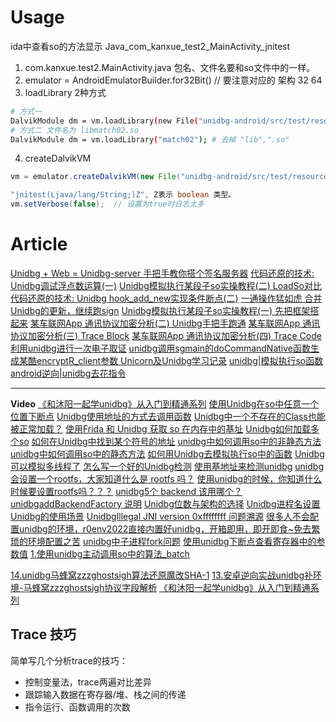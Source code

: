 
# Usage

ida中查看so的方法显示 Java_com_kanxue_test2_MainActivity_jnitest
1. com.kanxue.test2.MainActivity.java 包名、文件名要和so文件中的一样。
2. emulator = AndroidEmulatorBuilder.for32Bit() // 要注意对应的 架构 32 64
3. loadLibrary 2种方式
```sh
# 方式一
DalvikModule dm = vm.loadLibrary(new File("unidbg-android/src/test/resources/example_binaries/armeabi-v7a/libnative-lib.so"), false);
# 方式二 文件名为 libmatch02.so
DalvikModule dm = vm.loadLibrary("match02"); # 去掉 "lib",".so"
```
4. createDalvikVM
```java
vm = emulator.createDalvikVM(new File("unidbg-android/src/test/resources/example_binaries/xx.apk")); // 使用apk可过签名校验, 有时可不用
```


```java
"jnitest(Ljava/lang/String;)Z", Z表示 boolean 类型。
vm.setVerbose(false);  // 设置为true时日志太多
```

# Article
[Unidbg + Web = Unidbg-server 手把手教你搭个签名服务器](https://blog.51cto.com/u_15527932/5205378)
[代码还原的技术: Unidbg调试浮点数运算(一)](https://blog.51cto.com/u_15527932/5205368)
[Unidbg模拟执行某段子so实操教程(二) LoadSo对比](https://blog.51cto.com/u_15527932/5218089)
[代码还原的技术: Unidbg hook_add_new实现条件断点(二)](https://blog.51cto.com/u_15527932/5205379)
[一通操作猛如虎 合并Unidbg的更新，继续跑sign](https://blog.51cto.com/u_15527932/5218273)
[Unidbg模拟执行某段子so实操教程(一) 先把框架搭起来](https://blog.51cto.com/u_15527932/5218094)
[某车联网App 通讯协议加密分析(二) Unidbg手把手跑通](https://blog.51cto.com/u_15527932/5694265)
[某车联网App 通讯协议加密分析(三) Trace Block](https://blog.51cto.com/u_15527932/5694261)
[某车联网App 通讯协议加密分析(四) Trace Code](https://blog.51cto.com/u_15527932/5708870)
[利用unidbg进行一次电子取证](https://mp.weixin.qq.com/s/Yd0veyI9iNaQq7_0h3yMqw)
[unidbg调用sgmain的doCommandNative函数生成某酷encryptR_client参数 ](https://www.52pojie.cn/thread-1680816-1-1.html) 
[Unicorn及Unidbg学习记录](http://43.138.162.163:8090/archives/unicornji-unidbgxue-xi-ji-lu) 
[unidbg|模拟执行so函数](https://mp.weixin.qq.com/s/4UblRmk3E5PjW9s3wcYo2w)
[android逆向|unidbg去花指令](https://mp.weixin.qq.com/s/WSccv02CooGonrnq_U2KlQ)

---
__Video__
[《和沐阳一起学unidbg》从入门到精通系列](https://www.bilibili.com/video/BV1tv4y1u7X1/)
[使用Unidbg在so中任意一个位置下断点](https://www.bilibili.com/video/BV1z14y1g7dq/)
[Unidbg使用地址的方式去调用函数](https://www.bilibili.com/video/BV19M411h7BV/)
[Unidbg中一个不存在的Class也能被正常加载？](https://www.bilibili.com/video/BV1cM411y7vG/)
[使用Frida 和 Unidbg 获取 so 在内存中的基址](https://www.bilibili.com/video/BV1aG4y1E73x/)
[Unidbg如何加载多个so](https://www.bilibili.com/video/BV1kG4y127p7/)
[如何在Unidbg中找到某个符号的地址](https://www.bilibili.com/video/BV1zd4y187vx/)
[unidbg中如何调用so中的非静态方法](https://www.bilibili.com/video/BV1uV4y1w7CN/)
[unidbg中如何调用so中的静态方法](https://www.bilibili.com/video/BV1sM41117J6/)
[如何用Unidbg去模拟执行so中的函数](https://www.bilibili.com/video/BV1We4y1L7g8/)
[Unidbg可以模拟多线程了](https://www.bilibili.com/video/BV1T24y1Q7sS/)
[怎么写一个好的Unidbg检测](https://www.bilibili.com/video/BV1sD4y1h7sE/)
[使用基地址来检测unidbg](https://www.bilibili.com/video/BV1u84y147VE/)
[unidbg会设置一个rootfs，大家知道什么是 rootfs 吗？](https://www.bilibili.com/video/BV1T44y1U7nr/)
[使用unidbg的时候，你知道什么时候要设置rootfs吗？？？](https://www.bilibili.com/video/BV1GP4y1D7Mj/)
[unidbg5个  backend 该用哪个？](https://www.bilibili.com/video/BV1rP4y1Q7rz/)
[unidbgaddBackendFactory 说明](https://www.bilibili.com/video/BV1f24y1k7u6/)
[Unidbg位数与架构的选择](https://www.bilibili.com/video/BV1ND4y1e7Tz/)
[Unidbg进程名设置](https://www.bilibili.com/video/BV1f841157cT/)
[Unidbg的使用场景](https://www.bilibili.com/video/BV1GV4y1P7xh/)
[UnidbgIllegal JNI version 0xffffffff 问题溯源](https://www.bilibili.com/video/BV1DM411z7zf/)
[很多人不会配置unidbg的环境，r0env2022直接内置好unidbg，开箱即用，即开即食~免去繁琐的环境配置之苦](https://www.bilibili.com/video/BV1YY411d7MJ/)
[unidbg中子进程fork问题](https://www.bilibili.com/video/BV1RK411d7uf/)
[使用unidbg下断点查看寄存器中的参数值](https://www.bilibili.com/video/BV1RG4y1V7zF/)
[1.使用unidbg主动调用so中的算法_batch](https://www.bilibili.com/video/BV1aR4y1o7M4/)

[14.unidbg马蜂窝zzzghostsigh算法还原魔改SHA-1](https://www.bilibili.com/video/BV1Bd4y1m7ZP/)
[13.安卓逆向实战unidbg补环境-马蜂窝zzzghostsigh协议字段解析](https://www.bilibili.com/video/BV1sd4y1m7iw/)
[《和沐阳一起学unidbg》从入门到精通系列](https://www.bilibili.com/video/BV1tv4y1u7X1/)

## Trace 技巧
简单写几个分析trace的技巧：
* 控制变量法，trace两遍对比差异
* 跟踪输入数据在寄存器/堆、栈之间的传递
* 指令运行、函数调用的次数